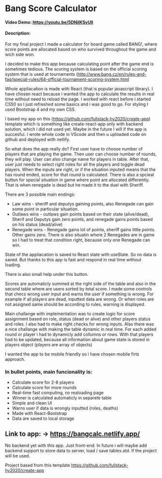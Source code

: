 # Bang Score Calculator

#### Video Demo: https://youtu.be/5DNiIKSvUlI

#### Description:

For my final project I made a calculator for board game called BANG!, where score points are allocated based on who survived throughout the game and wich side won.

I decided to make this app because calculating point after the game end is sometimes tedious.
The scoring system is based on the official scoring system that is used at tournaments (http://www.bang.cz/en/rules-and-faq/special-rules/64-official-tournament-scoring-system.html

Whole appliacation is made with React (that is popular javascript library). I have chosen react because i wanted the app to calculate the results in real time without need to reload the page.
I worked with react before i started CS50 so I just refreshed some basics and i was good to go. For styling I used Bootstrap 4 and my own CSS.

I based my app on this (https://github.com/fullstack-hy2020/create-app) template which is something like create-react-app only with backend solution, which i did not used yet.
Maybe in the future I will if the app is succesful. I wrote whole code in VScode and then u uploaded code on github and deployed with netlify.

So what does the app really do? First user have to choose number of players that are playing the game. Then user can choose number of rounds, they will play. User can also change name for players in table.
After that, user just needs to select right roles for all the players and toggle dead players. When the inputs are right, or if the situation inputed means that the has round ended, score for that round is calculated.
There is also a spcieal button for special situation in game where point are allocated differently. That is when renegade is dead but he made it to the duel with Sheriff.

There are 3 possible main endings:

- Law wins - sheriff and deputys gaining points, also Renegade can gain some point in particular situation.
- Outlaws wins - outlaws gain points based on their state (alive/dead), Sherif and Deputys gain zero points, and renegade gains points based on his status (dead/alive)
- Renegade wins - Renegade gains lot of points, sheriff gains little points. Other gains zero. There is also situatin where 2 Renegades are in game so I had to treat that condition right, because only one Renegade can win.

State of the appliacation is saved to React state with useState. So no data is saved. But thanks to this app is fast and respond in real time without loading.

There is also small help under this button.

Scores are automaticly summed at the right side of the table and also in the second table where are users sorted by total score. I made some controls that checs wrong user input and warns the user if something is wrong. For example if all players are dead, inputted data are wrong.
Or when roles are not assigned same should be according to rules, warning is displayed.

Main challange with implementation was to create logic for score assignment based on role, status (dead or alive) and other players status and roles. I also had to make right checks for wrong inputs.
Also there was a nice challange with making the table dynamic in real time. For each added round or player i had to dynamicly add collumns or rows. With that players had to be updated, because all information about game state is stored in players object (players are array of objects)

I wanted the app to be mobile friendly so i have chosen mobile firts approach.

### In bullet points, main funcionality is:

- Calculate score for 2-8 players
- Calculate score for more rounds
- Real-time fast computing, no realoading page
- Winner is calculated automaticly in separete table
- Simple and clean UI
- Warns user if data is wrongly inputted (roles, deaths)
- Made with React-Bootstrap
- Data are saved to local storage

## Link to app: → https://bangcalc.netlify.app/

No backend yet with this app. Just front-end. In future i will maybe add backend support to store data to server, load / save tables atd. If the project will be used.

Project based from this template https://github.com/fullstack-hy2020/create-app
